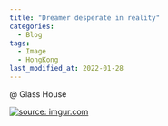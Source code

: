 ```yaml
---
title: "Dreamer desperate in reality"
categories:
  - Blog
tags:
  - Image
  - HongKong
last_modified_at: 2022-01-28
---
```


@ Glass House

<a href="https://imgur.com/n4MhlKn"><img src="https://i.imgur.com/n4MhlKn.jpg" title="source: imgur.com" /></a>

<script src="https://utteranc.es/client.js"
        repo="serendipityinlife/serendipityinlife.github.io"
        issue-term="pathname"
        theme="github-light"
        crossorigin="anonymous"
        async>
</script>
